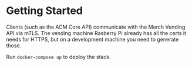 # Getting Started

Clients (such as the ACM Core API) communicate with the Merch Vending API via mTLS. The vending machine Rasberry Pi already has all the certs it needs for HTTPS, but on a development machine you need to generate those.

Run `docker-compose up` to deploy the stack.